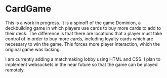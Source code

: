 # CardGame

This is a work in progress. It is a spinoff of the game Dominion, a deckbuilding game in which players use cards to buy more cards to add to their deck. The difference is that there are locations that a player must take control of in order to buy more cards, including loyalty cards which are necessary to win the game. This forces more player interaction, which the original game was lacking.

I am currently adding a matchmaking lobby using HTML and CSS. I plan to implement websockets in the near future so that the game can be played remotely.
